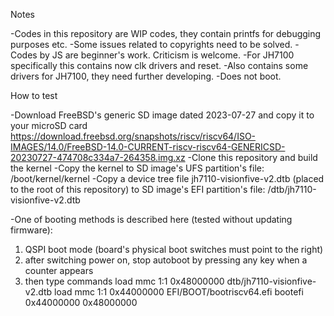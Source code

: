 Notes

-Codes in this repository are WIP codes, they contain printfs for debugging purposes etc.
-Some issues related to copyrights need to be solved.
-Codes by JS are beginner's work. Criticism is welcome.
-For JH7100 specifically this contains now clk drivers and reset.
-Also contains some drivers for JH7100, they need further developing.
-Does not boot.

How to test

-Download FreeBSD's generic SD image dated 2023-07-27 and copy it to your microSD card
https://download.freebsd.org/snapshots/riscv/riscv64/ISO-IMAGES/14.0/FreeBSD-14.0-CURRENT-riscv-riscv64-GENERICSD-20230727-474708c334a7-264358.img.xz
-Clone this repository and build the kernel
-Copy the kernel to SD image's UFS partition's file: /boot/kernel/kernel
-Copy a device tree file jh7110-visionfive-v2.dtb (placed to the root of this repository) to SD image's EFI partition's file: /dtb/jh7110-visionfive-v2.dtb

-One of booting methods is described here (tested without updating firmware):
1) QSPI boot mode (board's physical boot switches must point to the right)
2) after switching power on, stop autoboot by pressing any key when a counter appears
3) then type commands
load mmc 1:1 0x48000000 dtb/jh7110-visionfive-v2.dtb
load mmc 1:1 0x44000000 EFI/BOOT/bootriscv64.efi
bootefi 0x44000000 0x48000000

